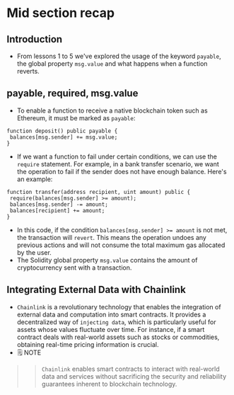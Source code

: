 # Mid section recap

## Introduction
- From lessons 1 to 5 we've explored the usage of the keyword `payable`, the global property `msg.value` and what happens when a function reverts.

## payable, required, msg.value
- To enable a function to receive a native blockchain token such as Ethereum, it must be marked as `payable`:
```
function deposit() public payable {
 balances[msg.sender] += msg.value;
}
```

- If we want a function to fail under certain conditions, we can use the `require` statement. For example, in a bank transfer scenario, we want the operation to fail if the sender does not have enough balance. Here's an example:
```
function transfer(address recipient, uint amount) public {
 require(balances[msg.sender] >= amount);
 balances[msg.sender] -= amount;
 balances[recipient] += amount;
}
```

- In this code, if the condition ```balances[msg.sender] >= amount``` is not met, the transaction will `revert`. This means the operation undoes any previous actions and will not consume the total maximum gas allocated by the user.
- The Solidity global property `msg.value` contains the amount of cryptocurrency sent with a transaction.

## Integrating External Data with Chainlink
- `Chainlink` is a revolutionary technology that enables the integration of external data and computation into smart contracts. It provides a decentralized way of `injecting data`, which is particularly useful for assets whose values fluctuate over time. For instance, if a smart contract deals with real-world assets such as stocks or commodities, obtaining real-time pricing information is crucial.
- 🗒️ NOTE

>> `Chainlink` enables smart contracts to interact with real-world data and services without sacrificing the security and reliability guarantees inherent to blockchain technology.
